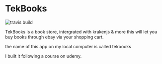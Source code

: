 TekBooks
===========
![travis build](https://img.shields.io/travis/kentcdodds/starwars-names.svg)



TekBooks is a book store, intergrated with krakenjs & more
this will let you buy books through ebay via your shopping cart.

the name of this app on my local computer is called tekbooks

I built it following a course on udemy. 
